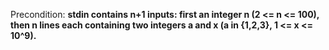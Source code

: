 Precondition: **stdin contains n+1 inputs: first an integer n (2 <= n <= 100), then n lines each containing two integers a and x (a in {1,2,3}, 1 <= x <= 10^9).**